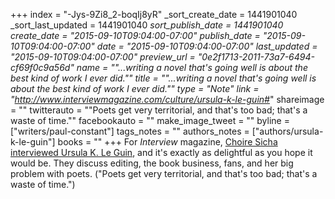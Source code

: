 +++
index = "-Jys-9Zi8_2-boqIj8yR"
_sort_create_date = 1441901040
_sort_last_updated = 1441901040
_sort_publish_date = 1441901040
create_date = "2015-09-10T09:04:00-07:00"
publish_date = "2015-09-10T09:04:00-07:00"
date = "2015-09-10T09:04:00-07:00"
last_updated = "2015-09-10T09:04:00-07:00"
preview_url = "0e2f1713-2011-73a7-6494-cf69f0c9a56d"
name = "\"...writing a novel that's going well is about the best kind of work I ever did.\""
title = "\"...writing a novel that's going well is about the best kind of work I ever did.\""
type = "Note"
link = "http://www.interviewmagazine.com/culture/ursula-k-le-guin#_"
shareimage = ""
twitterauto = "\"Poets get very territorial, and that's too bad; that's a waste of time.\""
facebookauto = ""
make_image_tweet = ""
byline = ["writers/paul-constant"]
tags_notes = ""
authors_notes = ["authors/ursula-k-le-guin"]
books = ""
+++
For *Interview* magazine, [Choire Sicha interviewed Ursula K. Le Guin](http://www.interviewmagazine.com/culture/ursula-k-le-guin#_), and it's exactly as delightful as you hope it would be. They discuss editing, the book business, fans, and her big problem with poets. ("Poets get very territorial, and that's too bad; that's a waste of time.")